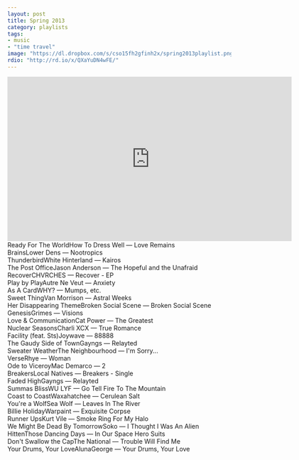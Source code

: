 ```yaml
---
layout: post
title: Spring 2013
category: playlists
tags:
- music
- "time travel"
image: "https://dl.dropbox.com/s/cso15fh2gfinh2x/spring2013playlist.png"
rdio: "http://rd.io/x/QXaYuDN4wFE/"
---
```


<iframe width="640" height="370" src="https://rd.io/i/QXaYuDN4wFE/" frameborder="0">&nbsp;</iframe>

<div class="playlist"><div class="playlist-track"><span class="track-name">Ready For The World</span><span class="track-artist">How To Dress Well</span><span class="track-album"> — Love Remains</span></div><div class="playlist-track"><span class="track-name">Brains</span><span class="track-artist">Lower Dens</span><span class="track-album"> — Nootropics</span></div><div class="playlist-track"><span class="track-name">Thunderbird</span><span class="track-artist">White Hinterland</span><span class="track-album"> — Kairos</span></div><div class="playlist-track"><span class="track-name">The Post Office</span><span class="track-artist">Jason Anderson</span><span class="track-album"> — The Hopeful and the Unafraid</span></div><div class="playlist-track"><span class="track-name">Recover</span><span class="track-artist">CHVRCHES</span><span class="track-album"> — Recover - EP</span></div><div class="playlist-track"><span class="track-name">Play by Play</span><span class="track-artist">Autre Ne Veut</span><span class="track-album"> — Anxiety</span></div><div class="playlist-track"><span class="track-name">As A Card</span><span class="track-artist">WHY?</span><span class="track-album"> — Mumps, etc.</span></div><div class="playlist-track"><span class="track-name">Sweet Thing</span><span class="track-artist">Van Morrison</span><span class="track-album"> — Astral Weeks</span></div><div class="playlist-track"><span class="track-name">Her Disappearing Theme</span><span class="track-artist">Broken Social Scene</span><span class="track-album"> — Broken Social Scene</span></div><div class="playlist-track"><span class="track-name">Genesis</span><span class="track-artist">Grimes</span><span class="track-album"> — Visions</span></div><div class="playlist-track"><span class="track-name">Love &amp; Communication</span><span class="track-artist">Cat Power</span><span class="track-album"> — The Greatest</span></div><div class="playlist-track"><span class="track-name">Nuclear Seasons</span><span class="track-artist">Charli XCX</span><span class="track-album"> — True Romance</span></div><div class="playlist-track"><span class="track-name">Facility (feat. Sts)</span><span class="track-artist">Joywave</span><span class="track-album"> — 88888</span></div><div class="playlist-track"><span class="track-name">The Gaudy Side of Town</span><span class="track-artist">Gayngs</span><span class="track-album"> — Relayted</span></div><div class="playlist-track"><span class="track-name">Sweater Weather</span><span class="track-artist">The Neighbourhood</span><span class="track-album"> — I'm Sorry...</span></div><div class="playlist-track"><span class="track-name">Verse</span><span class="track-artist">Rhye</span><span class="track-album"> — Woman</span></div><div class="playlist-track"><span class="track-name">Ode to Viceroy</span><span class="track-artist">Mac Demarco</span><span class="track-album"> — 2</span></div><div class="playlist-track"><span class="track-name">Breakers</span><span class="track-artist">Local Natives</span><span class="track-album"> — Breakers - Single</span></div><div class="playlist-track"><span class="track-name">Faded High</span><span class="track-artist">Gayngs</span><span class="track-album"> — Relayted</span></div><div class="playlist-track"><span class="track-name">Summas Bliss</span><span class="track-artist">WU LYF</span><span class="track-album"> — Go Tell Fire To The Mountain</span></div><div class="playlist-track"><span class="track-name">Coast to Coast</span><span class="track-artist">Waxahatchee</span><span class="track-album"> — Cerulean Salt</span></div><div class="playlist-track"><span class="track-name">You're a Wolf</span><span class="track-artist">Sea Wolf</span><span class="track-album"> — Leaves In The River</span></div><div class="playlist-track"><span class="track-name">Billie Holiday</span><span class="track-artist">Warpaint</span><span class="track-album"> — Exquisite Corpse</span></div><div class="playlist-track"><span class="track-name">Runner Ups</span><span class="track-artist">Kurt Vile</span><span class="track-album"> — Smoke Ring For My Halo</span></div><div class="playlist-track"><span class="track-name">We Might Be Dead By Tomorrow</span><span class="track-artist">Soko</span><span class="track-album"> — I Thought I Was An Alien</span></div><div class="playlist-track"><span class="track-name">Hitten</span><span class="track-artist">Those Dancing Days</span><span class="track-album"> — In Our Space Hero Suits</span></div><div class="playlist-track"><span class="track-name">Don't Swallow the Cap</span><span class="track-artist">The National</span><span class="track-album"> — Trouble Will Find Me</span></div><div class="playlist-track"><span class="track-name">Your Drums, Your Love</span><span class="track-artist">AlunaGeorge</span><span class="track-album"> — Your Drums, Your Love</span></div></div>